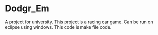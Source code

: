 # Dodgr_Em
A project for university.
This project is a racing car game. Can be run on eclipse using windows. 
This code is make file code.
